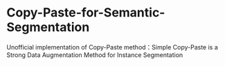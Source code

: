 # Copy-Paste-for-Semantic-Segmentation
Unofficial implementation of Copy-Paste method：Simple Copy-Paste is a Strong Data Augmentation Method for Instance Segmentation
